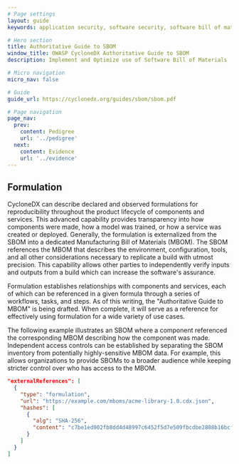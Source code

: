 ```yaml
---
# Page settings
layout: guide
keywords: application security, software security, software bill of material, SBOM, BOM, open source, supply chain, specification, spdx, license, package url, purl, cpe

# Hero section
title: Authoritative Guide to SBOM
window_title: OWASP CycloneDX Authoritative Guide to SBOM
description: Implement and Optimize use of Software Bill of Materials

# Micro navigation
micro_nav: false

# Guide
guide_url: https://cyclonedx.org/guides/sbom/sbom.pdf

# Page navigation
page_nav:
  prev:
    content: Pedigree
    url: '../pedigree'
  next:
    content: Evidence
    url: '../evidence'
---
```


## Formulation
CycloneDX can describe declared and observed formulations for reproducibility throughout the product lifecycle of 
components and services. This advanced capability provides transparency into how components were made, how a model was 
trained, or how a service was created or deployed. Generally, the formulation is externalized from the SBOM into a 
dedicated Manufacturing Bill of Materials (MBOM). The SBOM references the MBOM that describes the environment, configuration,
tools, and all other considerations necessary to replicate a build with utmost precision. This capability allows other 
parties to independently verify inputs and outputs from a build which can increase the software's assurance.

Formulation establishes relationships with components and services, each of which can be referenced in a given formula 
through a series of workflows, tasks, and steps. As of this writing, the "Authoritative Guide to MBOM" is being drafted.
When complete, it will serve as a reference for effectively using formulation for a wide variety of use cases.

The following example illustrates an SBOM where a component referenced the corresponding MBOM describing how the 
component was made. Independent access controls can be established by separating the SBOM inventory from potentially 
highly-sensitive MBOM data. For example, this allows organizations to provide SBOMs to a broader audience while keeping 
stricter control over who has access to the MBOM.

```json
"externalReferences": [
  {
    "type": "formulation",
    "url": "https://example.com/mboms/acme-library-1.0.cdx.json",
    "hashes": [
      {
        "alg": "SHA-256",
        "content": "c7be1ed902fb8dd4d48997c6452f5d7e509fbcdbe2808b16bcf4edce4c07d14e"
      }
    ]
  }
]
```

<div style="page-break-after: always; visibility: hidden">
\newpage
</div>
